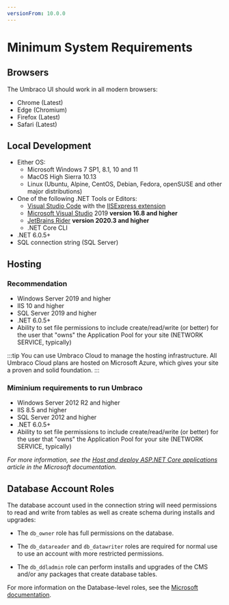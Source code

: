 ```yaml
---
versionFrom: 10.0.0
---
```


# Minimum System Requirements

## Browsers

The Umbraco UI should work in all modern browsers:

* Chrome (Latest)
* Edge (Chromium)
* Firefox (Latest)
* Safari (Latest)

## Local Development

* Either OS:
  * Microsoft Windows 7 SP1, 8.1, 10 and 11
  * MacOS High Sierra 10.13
  * Linux (Ubuntu, Alpine, CentOS, Debian, Fedora, openSUSE and other major distributions)
* One of the following .NET Tools or Editors:
  * [Visual Studio Code](https://code.visualstudio.com/) with the [IISExpress extension](https://marketplace.visualstudio.com/items?itemName=warren-buckley.iis-express)
  * [Microsoft Visual Studio](https://www.visualstudio.com/) 2019 **version 16.8 and higher**
  * [JetBrains Rider](https://www.jetbrains.com/rider) **version 2020.3 and higher**
  * .NET Core CLI
* .NET 6.0.5+
* SQL connection string (SQL Server)

## Hosting

### Recommendation

* Windows Server 2019 and higher
* IIS 10 and higher
* SQL Server 2019 and higher
* .NET 6.0.5+
* Ability to set file permissions to include create/read/write (or better) for the user that "owns" the Application Pool for your site (NETWORK SERVICE, typically)

:::tip
You can use Umbraco Cloud to manage the hosting infrastructure. All Umbraco Cloud plans are hosted on Microsoft Azure, which gives your site a proven and solid foundation.
:::

### Miminium requirements to run Umbraco

* Windows Server 2012 R2 and higher
* IIS 8.5 and higher
* SQL Server 2012 and higher
* .NET 6.0.5+
* Ability to set file permissions to include create/read/write (or better) for the user that "owns" the Application Pool for your site (NETWORK SERVICE, typically)

*For more information, see the [Host and deploy ASP.NET Core applications](https://docs.microsoft.com/en-us/aspnet/core/host-and-deploy/?view=aspnetcore-6.0) article in the Microsoft documentation.*

## Database Account Roles

The database account used in the connection string will need permissions to read and write from tables as well as create schema during installs and upgrades:

* The `db_owner` role has full permissions on the database.

* The `db_datareader` and `db_datawriter` roles are required for normal use to use an account with more restricted permissions.

* The `db_ddladmin` role can perform installs and upgrades of the CMS and/or any packages that create database tables.

For more information on the Database-level roles, see the [Microsoft documentation](https://docs.microsoft.com/en-us/sql/relational-databases/security/authentication-access/database-level-roles?view=sql-server-ver16#fixed-database-roles).
